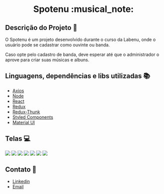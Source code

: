 <h1 align= "center"> Spotenu :musical_note: </h1>

## Descrição do Projeto :pushpin:
 O Spotenu é um projeto desenvolvido durante o curso da Labenu, onde o usuário pode se cadastrar como ouvinte ou banda.
 
 Caso opte pelo cadastro de banda, deve esperar até que o administrador o aprove para criar suas músicas e albuns.
                   
## Linguagens, dependências e libs utilizadas :books:

- [Axios](https://github.com/axios/axios)
- [Node](https://nodejs.org/en/)
- [React](https://pt-br.reactjs.org/)
- [Redux](https://redux.js.org/)
- [Redux-Thunk](https://www.npmjs.com/package/redux-thunk)
- [Styled Components](https://styled-components.com/)
- [Material UI](https://material-ui.com/)

## Telas :computer:

<img src="https://user-images.githubusercontent.com/42410437/91854942-de4bf680-ec3a-11ea-8e4a-5c6b7aad9ad0.png">

<img src="https://user-images.githubusercontent.com/42410437/91855059-020f3c80-ec3b-11ea-8c70-67c803d8d0e6.png">

<img src="https://user-images.githubusercontent.com/42410437/91855611-cc1e8800-ec3b-11ea-97ec-4d5b9ac320e4.png">

<img src="https://user-images.githubusercontent.com/42410437/91855385-7cd85780-ec3b-11ea-8f04-2ee4862568b4.png">

<img src="https://user-images.githubusercontent.com/42410437/91855434-9083be00-ec3b-11ea-8092-f2b52828576c.png">

<img src="https://user-images.githubusercontent.com/42410437/91855507-a6917e80-ec3b-11ea-9090-c1c1fde69efa.png">

<img src="https://user-images.githubusercontent.com/42410437/91855545-b5783100-ec3b-11ea-8f79-b0997fe837ac.png">

## Contato :e-mail:
<ul>
  <li>
    <a href="https://www.linkedin.com/in/luan-nunes4/">Linkedin</a>
  </li>
  <li>
    <a href="mailto:luancnunes04@gmail.com">Email</a>
  </li>
</ul>
